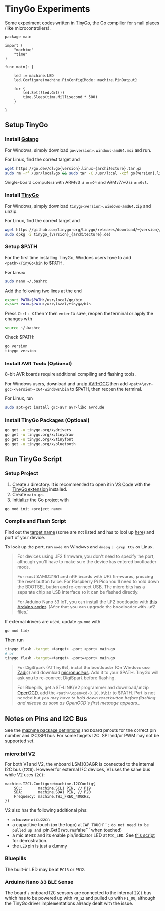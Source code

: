 # TinyGo Experiments

Some experiment codes written in [TinyGo](https://tinygo.org/), the Go compilier for small places (like microcontrollers).

```golang
package main

import (
	"machine"
	"time"
)

func main() {

	led := machine.LED
	led.Configure(machine.PinConfig{Mode: machine.PinOutput})

	for {
		led.Set(!led.Get())
		time.Sleep(time.Millisecond * 500)
	}

}
```
## Setup TinyGo

### Install [Golang](https://go.dev/dl/)

For Windows, simply download ```go<version>.windows-amd64.msi``` and run.

For Linux, find the correct target and

```bash
wget https://go.dev/dl/go{version}.linux-{architecture}.tar.gz
sudo rm -rf /usr/local/go && sudo tar -C /usr/local -xzf go{version}.linux-{architecture}.tar.gz
```

Single-board computers with ARMv8 is ```arm64``` and ARMv7/v6 is ```arm6vl```.

### Install [TinyGo](https://github.com/tinygo-org/tinygo/releases)

For Windows, simply download ```tinygo<version>.windows-amd64.zip``` and unzip.

For Linux, find the correct target and

```bash
wget https://github.com/tinygo-org/tinygo/releases/download/v{version}/tinygo_{version}_{architecture}.deb
sudo dpkg -i tinygo_{version}_{architecture}.deb
```

### Setup $PATH

For the first time installing TinyGo, Windoes users have to add ```<path>\TinyGo\bin``` to $PATH.

For Linux:

```bash
sudo nano ~/.bashrc
```

Add the following two lines at the end

```bash
export PATH=$PATH:/usr/local/go/bin
export PATH=$PATH:/usr/local/tinygo/bin
```

Press ```Ctrl``` + ```X``` then ```Y``` then ```enter``` to save, reopen the terminal or apply the changes with

```bash
source ~/.bashrc
```

Check $PATH:

```bash
go version
tinygo version
```

### Install AVR Tools (Optional)

8-bit AVR boards require additional compiling and flashing tools.

For Windows users, download and unzip [AVR-GCC](https://blog.zakkemble.net/avr-gcc-builds/) then add ```<path>\avr-gcc-<version>-x64-windows\bin``` to $PATH, then reopen the terminal.

For Linux, run

```bash
sudo apt-get install gcc-avr avr-libc avrdude
```

### Install TinyGo Packages (Optional)

```bash
go get -u tinygo.org/x/drivers
go get -u tinygo.org/x/tinydraw
go get -u tinygo.org/x/tinyfont
go get -u tinygo.org/x/bluetooth
```

## Run TinyGo Script

### Setup Project

1. Create a directory. It is recommended to open it in [VS Code](https://code.visualstudio.com/download) with the [TinyGo extension](https://marketplace.visualstudio.com/items?itemName=tinygo.vscode-tinygo) installed.
2. Create ```main.go```.
3. Initialize the Go project with

```bash
go mod init <project name>
```

### Compile and Flash Script

Find out the [target name](https://tinygo.org/docs/reference/microcontrollers/) (some are not listed and has to lool up [here](https://github.com/tinygo-org/tinygo/tree/release/src/machine)) and port of your device.

To look up the port, run ```mode``` on Windows and ```dmesg | grep tty``` on Linux.

> For devices using UF2 firmware, you don't need to specify the port, although you'll have to make sure the device has entered bootloader mode.
>
> For most SAMD21/51 and nRF boards with UF2 firmwares, pressing the reset button twice. For Raspberry Pi Pico you'll need to hold down the BOOTSEL button and re-connect USB. The micro:bits has a separate chip as USB interface so it can be flashed directly.
>
>For Arduino Nano 33 IoT, you can install the UF2 bootloader with [this Arduino script](https://github.com/adafruit/uf2-samdx1/releases/download/v3.14.0/update-bootloader-nano33iot-v3.14.0.ino). (After that you can upgrade the boodloader with .uf2 files.)

If external drivers are used, update ```go.mod``` with

```bash
go mod tidy
```

Then run

```bash
tinygo flash -target <target> -port <port> main.go
# or
tinygo flash -target=<target> -port=<port> main.go
```

> For DigiSpark (ATTiny85), install the bootloader (On Windoes use [Zadig](https://github.com/micronucleus/micronucleus/tree/master/windows_driver_installer)) and download [micronucleus](https://github.com/micronucleus/micronucleus/tree/master/commandline). Add it to your $PATH. TinyGo will ask you to re-connect DigiSpark before flashing.
>
> For Bluepills, get a ST-LINK/V2 programmer and download/unzip [OpenOCD](https://freddiechopin.info/en/download/category/4-openocd), add the ```<path>\openocd-0.10.0\bin``` to $PATH. Port is not needed but *you may have to hold down reset button before flashing and release as soon as OpenOCD's first message appears*...

## Notes on Pins and I2C Bus

See the [machine package definitions](https://github.com/tinygo-org/tinygo/tree/release/src/machine) and board pinouts for the correct pin number and I2C/SPI bus. For some targets I2C. SPI and/or PWM may not be supported yet.

### micro:bit V2

For both V1 and V2, the onboard LSM303AGR is connected to the internal I2C bus (```I2C0```). However for external I2C devices, V1 uses the same bus while V2 uses ```I2C1```:

```golang
machine.I2C1.Configure(machine.I2CConfig{
	SCL:       machine.SCL1_PIN, // P19
	SDA:       machine.SDA1_PIN, // P20
	Frequency: machine.TWI_FREQ_400KHZ,
})
```

V2 also has the following additional pins:

* a buzzer at ```BUZZER```
* a capacitive touch (on the logo) at ```CAP_TOUCH``; do not need to be pulled up and ```pin.Get()``` returns ```false``` when touched)
* a mic at ```MIC``` and its enable pin/indicator LED at ```MIC_LED```. See [this script](https://github.com/alankrantas/tinygo_experiments/blob/master/microbit_v2_mic_level.go) for demostration.
* the ```LED``` pin is just a dummy

### Bluepills

The built-in LED may be at ```PC13``` or ```PB12```.

### Arduino Nano 33 BLE Sense

The board's onboard I2C sensors are connected to the internal ```I2C1``` bus which has to be powered up with ```P0_22``` and pulled up with ```P1_00```, although the TinyGo driver implementations already dealt with the issue.
